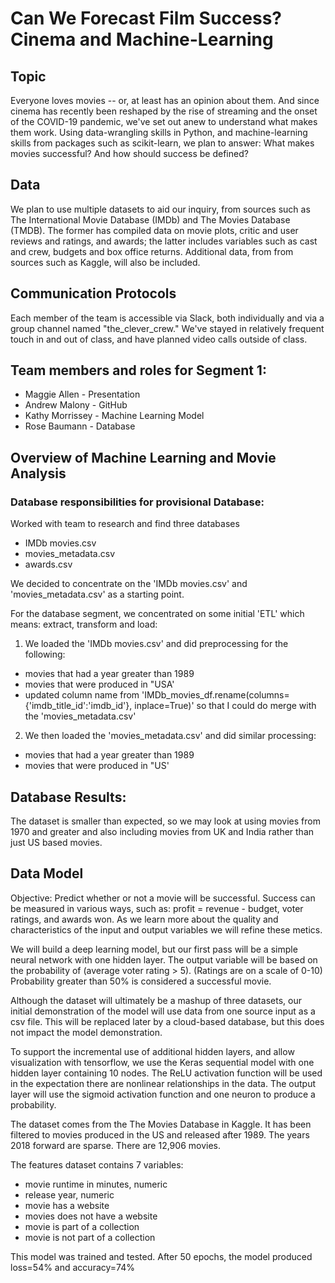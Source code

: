 # Can We Forecast Film Success? Cinema and Machine-Learning

## Topic
Everyone loves movies -- or, at least has an opinion about them. And since cinema has recently been reshaped by the rise of streaming and the onset of the COVID-19 pandemic, we've set out anew to understand what makes them work. Using data-wrangling skills in Python, and machine-learning skills from packages such as scikit-learn, we plan to answer: What makes movies successful? And how should success be defined?

## Data
We plan to use multiple datasets to aid our inquiry, from sources such as The International Movie Database (IMDb) and The Movies Database (TMDB). The former has compiled data on movie plots, critic and user reviews and ratings, and awards; the latter includes variables such as cast and crew, budgets and box office returns. Additional data, from from sources such as Kaggle, will also be included.

## Communication Protocols
Each member of the team is accessible via Slack, both individually and via a group channel named "the_clever_crew." We've stayed in relatively frequent touch in and out of class, and have planned video calls outside of class.

## Team members and roles for Segment 1:
* Maggie Allen - Presentation
* Andrew Malony - GitHub
* Kathy Morrissey - Machine Learning Model
* Rose Baumann - Database

## Overview of Machine Learning and Movie Analysis 

### Database responsibilities for provisional Database:

Worked with team to research and find three databases
- IMDb movies.csv
- movies_metadata.csv
- awards.csv

We decided to concentrate on the 'IMDb movies.csv' and 'movies_metadata.csv' as a starting point.

For the database segment, we concentrated on some initial 'ETL' which means: extract, transform and load:  

1) We loaded the 'IMDb movies.csv' and did preprocessing for the following:
- movies that had a year greater than 1989
- movies that were produced in "USA'
- updated column name from 'IMDb_movies_df.rename(columns={'imdb_title_id':'imdb_id'}, inplace=True)' so that I could do merge
with the 'movies_metadata.csv'

2) We then loaded the 'movies_metadata.csv' and did similar processing:
- movies that had a year greater than 1989
- movies that were produced in "US'

## Database Results:
The dataset is smaller than expected, so we may look at using movies from 1970 and greater and also including movies from UK and India rather than just US based movies.

## Data Model

Objective: Predict whether or not a movie will be successful. Success can be measured in various ways, such as: profit = revenue - budget, voter ratings, and awards won. As we learn more about the quality and characteristics of the input and output variables we will refine these metics.

We will build a deep learning model, but our first pass will be a simple neural network with one hidden layer. The output variable will be based on the probability of (average voter rating > 5). (Ratings are on a scale of 0-10) Probability greater than 50% is considered a successful movie.

Although the dataset will ultimately be a mashup of three datasets, our initial demonstration of the model will use data from one source input as a csv file. This will be replaced later by a cloud-based database, but this does not impact the model demonstration.

To support the incremental use of additional hidden layers, and allow visualization with tensorflow, we use the Keras sequential model with one hidden layer containing 10 nodes. The ReLU activation function will be used in the expectation there are nonlinear relationships in the data. The output layer will use the sigmoid activation function and one neuron to produce a probability.

The dataset comes from the The Movies Database in Kaggle. It has been filtered to movies produced in the US and released after 1989. The years 2018 forward are sparse. There are 12,906 movies.

The features dataset contains 7 variables:
* movie runtime in minutes, numeric
* release year, numeric
* movie has a website
* movies does not have a website
* movie is part of a collection
* movie is not part of a collection

This model was trained and tested. After 50 epochs, the model produced loss=54% and accuracy=74%
